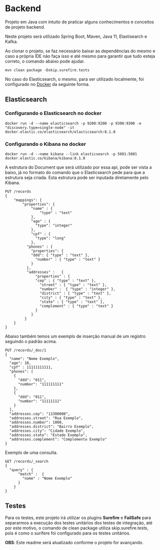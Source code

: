 # Backend
Projeto em Java com intuito de praticar alguns conhecimentos e conceitos de projeto backend.

Neste projeto será utilizado Spring Boot, Maven, Java 11, Elastisearch e Kafka.

Ao clonar o projeto, se faz necessário baixar as dependências do mesmo e caso a própria IDE não faça isso e até mesmo para garantir que tudo esteja correto, o comando abaixo pode ajudar.

```
mvn clean package -Dskip.surefire.tests
```

No caso do Elasticsearch, o mesmo, para ser utilizado localmente, foi configurado no [Docker](https://docs.docker.com/get-docker/) da seguinte forma.

## Elasticsearch

### Configurando o Elasticsearch no docker

```
docker run -d --name elasticsearch -p 9200:9200 -p 9300:9300 -e "discovery.type=single-node" -it docker.elastic.co/elasticsearch/elasticsearch:8.1.0
```

### Configurando o Kibana no docker

```
docker run -d --name kibana --link elasticsearch -p 5601:5601 docker.elastic.co/kibana/kibana:8.1.0
```

A estrutura do Document que será utilizado por essa api, pode ser vista a baixo, já no formato do comando que o Elasticsearch pede para que a estrutura seja criada. Esta estrutura pode ser inputada diretamente pelo Kibana.

```
PUT /records
{
	"mappings": {
		"properties": {
			"name" : {
				"type" : "text"
			},
			"age" : {
			  "type": "integer"
			},
			"cpf" : {
			  "type": "long"
			},
		  "phones" : {
		    "properties": {
  		    "ddd": { "type" : "text" },
		      "number" : { "type" : "text" }
		    }
		  },
		  "addresses" :   {
		      "properties" : {
  		      "cep" : { "type" : "text" },
		        "street" : { "type" : "text" },
		        "number" :  { "type" : "integer" },
		        "district" : { "type" : "text" },
				"city" : { "type" : "text" },
				"state" : { "type" : "text" },
		        "complement" : { "type" : "text" }
		      }
		    }
		 }
	}
}
```

Abaixo também temos um exemplo de inserção manual de um registro seguindo o padrão acima.

```
PUT /records/_doc/1
{
  "name": "Nome Exemplo",
  "age": 18,
  "cpf" : 11111111111,
  "phones": [
    {
      "ddd": "011",
      "number": "111111111"
    },
    {
      "ddd": "011",
      "number": "11111111"
    }
  ],
  "addresses.cep": "13300000",
  "addresses.street": "Rua Exemplo",
  "addresses.number": 1000,
  "addresses.district": "Bairro Exemplo",
  "addresses.city": "Cidade Exemplo",
  "addresses.state": "Estado Exemplo",
  "addresses.complement": "Complemento Exemplo"
}
```

Exemplo de uma consulta.

```
GET /records/_search
{
  "query" : {
      "match" :  {
        "nome" : "Nome Exemplo"
      }
    }
}
```

## Testes

Para os testes, este projeto irá utilizar os plugins **Surefire** e **FailSafe** para separarmos a execução dos testes unitários dos testes de integração, até por este motivo, o comando de clean package utiliza skip.surefire.tests, pois é como o surifere foi configurado para os testes unitários.

**OBS**: Este readme será atualizado conforme o projeto for avançando.
